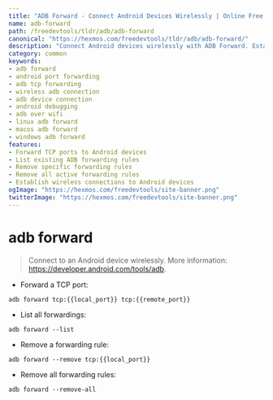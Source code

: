 ```yaml
---
title: "ADB Forward - Connect Android Devices Wirelessly | Online Free DevTools by Hexmos"
name: adb-forward
path: /freedevtools/tldr/adb/adb-forward
canonical: "https://hexmos.com/freedevtools/tldr/adb/adb-forward/"
description: "Connect Android devices wirelessly with ADB Forward. Establish TCP connections and manage port forwardings effortlessly. Free online tool, no registration required."
category: common
keywords:
- adb forward
- android port forwarding
- adb tcp forwarding
- wireless adb connection
- adb device connection
- android debugging
- adb over wifi
- linux adb forward
- macos adb forward
- windows adb forward
features:
- Forward TCP ports to Android devices
- List existing ADB forwarding rules
- Remove specific forwarding rules
- Remove all active forwarding rules
- Establish wireless connections to Android devices
ogImage: "https://hexmos.com/freedevtools/site-banner.png"
twitterImage: "https://hexmos.com/freedevtools/site-banner.png"
---
```


# adb forward

> Connect to an Android device wirelessly.
> More information: <https://developer.android.com/tools/adb>.

- Forward a TCP port:

`adb forward tcp:{{local_port}} tcp:{{remote_port}}`

- List all forwardings:

`adb forward --list`

- Remove a forwarding rule:

`adb forward --remove tcp:{{local_port}}`

- Remove all forwarding rules:

`adb forward --remove-all`
